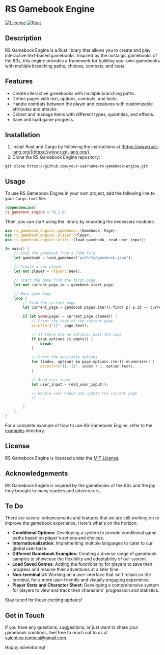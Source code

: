 # RS Gamebook Engine

[![License](https://img.shields.io/badge/license-MIT-blue.svg)](LICENSE) [![Rust](https://github.com/vtombesi/rs-gamebook-engine/actions/workflows/rust.yml/badge.svg)](https://github.com/vtombesi/rs-gamebook-engine/actions/workflows/rust.yml)

## Description

RS Gamebook Engine is a Rust library that allows you to create and play interactive text-based gamebooks. Inspired by the nostalgic gamebooks of the 80s, this engine provides a framework for building your own gamebooks with multiple branching paths, choices, combats, and loots.

## Features

- Create interactive gamebooks with multiple branching paths.
- Define pages with text, options, combats, and loots.
- Handle combats between the player and creatures with customizable attributes and attacks.
- Collect and manage items with different types, quantities, and effects.
- Save and load game progress.

## Installation

1. Install Rust and Cargo by following the instructions at [https://www.rust-lang.org/](https://www.rust-lang.org/).
2. Clone the RS Gamebook Engine repository:

```shell
git clone https://github.com/your-username/rs-gamebook-engine.git
```

## Usage

To use RS Gamebook Engine in your own project, add the following line to your `Cargo.toml` file:

```toml
[dependencies]
rs_gamebook_engine = "0.1.0"
```

Then, you can start using the library by importing the necessary modules:

```rust
use rs_gamebook_engine::gamebook::{Gamebook, Page};
use rs_gamebook_engine::player::Player;
use rs_gamebook_engine::utils::{load_gamebook, read_user_input};

fn main() {
    // Load the gamebook from a JSON file
    let gamebook = load_gamebook("path/to/gamebook.json");

    // Create a new player
    let mut player = Player::new();

    // Start the game from the first page
    let mut current_page_id = gamebook.start_page;

    // Main game loop
    loop {
        // Find the current page
        let current_page = gamebook.pages.iter().find(|p| p.id == current_page_id);

        if let Some(page) = current_page.cloned() {
            // Print the text of the current page
            println!("{}", page.text);

            // If there are no options, exit the loop
            if page.options.is_empty() {
                break;
            }

            // Print the available options
            for (index, option) in page.options.iter().enumerate() {
                println!("{}. {}", index + 1, option.text);
            }

            // Read user input
            let user_input = read_user_input();

            // Handle user input and update the current page
            // ...

        }
    }
}
```

For a complete example of how to use RS Gamebook Engine, refer to the [examples](examples) directory.

## License

RS Gamebook Engine is licensed under the [MIT License](LICENSE).

## Acknowledgements

RS Gamebook Engine is inspired by the gamebooks of the 80s and the joy they brought to many readers and adventurers.

## To Do

There are several enhancements and features that we are still working on to improve the gamebook experience. Here's what's on the horizon:

- **Conditional Options:** Developing a system to provide conditional game paths based on player's actions and choices.
- **Internationalization:** Implementing multiple languages to cater to our global user base.
- **Different Gamebook Examples:** Creating a diverse range of gamebook samples to showcase the flexibility and adaptability of our system.
- **Load Saved Games:** Adding the functionality for players to save their progress and resume their adventures at a later time.
- **Non-terminal UI:** Working on a user interface that isn't reliant on the terminal, for a more user-friendly and visually engaging experience.
- **Player Stats and Character Sheet:** Developing a comprehensive system for players to view and track their characters' progression and statistics.

Stay tuned for these exciting updates!

## Get in Touch

If you have any questions, suggestions, or just want to share your gamebook creations, feel free to reach out to us at [valentino.tombesi@gmail.com](mailto:valentino.tombesi@gmail.com).

Happy adventuring!
